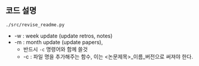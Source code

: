 ## 코드 설명
`./src/revise_readme.py`
- -w : week update (update retros, notes)
- -m : month update (update papers),
    - 반드시 `-c` 명령어와 함께 쓸것
    - -c : 파일 명을 추가해주는 함수, 이는 <논문제목>_이름_버전으로 써져야 한다.
